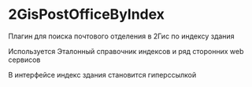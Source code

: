 2GisPostOfficeByIndex
=====================

Плагин для поиска почтового отделения в 2Гис по индексу здания

Используется Эталонный справочник индексов и ряд сторонних web сервисов

В интерфейсе индекс здания становится гиперссылкой
